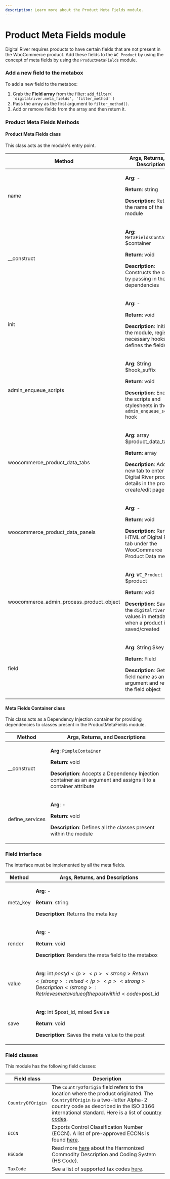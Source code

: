 ```yaml
---
description: Learn more about the Product Meta Fields module.
---
```


# Product Meta Fields module

Digital River requires products to have certain fields that are not present in the WooCommerce product. Add these fields to the `WC_Product` by using the concept of meta fields by using the `ProductMetaFields` module.

### Add a new field to the metabox&#x20;

To add a new field to the metabox:&#x20;

1. Grab the **Field array** from the filter: `add_filter( 'digitalriver.meta_fields', 'filter_method' )`
2. Pass the array as the first argument to `filter_method()`.
3. Add or remove fields from the array and then return it.

### Product Meta Fields Methods

#### Product Meta Fields class&#x20;

This class acts as the module's entry point.

| Method                                       | Args, Returns, and Descriptions                                                                                                                                                                                                   |
| -------------------------------------------- | --------------------------------------------------------------------------------------------------------------------------------------------------------------------------------------------------------------------------------- |
| name                                         | <p><strong>Arg</strong>: -</p><p><strong>Return</strong>: string</p><p><strong>Description</strong>: Returns the name of the module</p>                                                                                           |
| \_\_construct                                | <p><strong>Arg:</strong> <code>MetaFieldsContainer</code> $container</p><p><strong>Return</strong>: void</p><p><strong>Description</strong>: Constructs the object by passing in the dependencies</p>                             |
| init                                         | <p><strong>Arg:</strong> -</p><p><strong>Return</strong>: void</p><p><strong>Description</strong>: Initializes the module, register necessary hooks, and defines the fields</p>                                                   |
| admin\_enqueue\_scripts                      | <p><strong>Arg</strong>: String $hook_suffix</p><p><strong>Return</strong>: void</p><p><strong>Description</strong>: Enqueue the scripts and stylesheets in the <code>admin_enqueue_scripts</code> hook</p>                       |
| woocommerce\_product\_data\_tabs             | <p><strong>Arg</strong>: array $product_data_tabs</p><p><strong>Return</strong>: array</p><p><strong>Description</strong>: Add a new tab to enter the Digital River product details in the product create/edit page.</p>          |
| woocommerce\_product\_data\_panels           | <p><strong>Arg</strong>: -</p><p><strong>Return</strong>: void</p><p><strong>Description</strong>: Renders HTML of Digital River tab under the WooCommerce Product Data metabox</p>                                               |
| woocommerce\_admin\_process\_product\_object | <p><strong>Arg</strong>: <code>WC_Product</code> $product</p><p><strong>Return</strong>: void</p><p><strong>Description</strong>: Saves the <code>digitalriver</code> meta values in metadata when a product is saved/created</p> |
| field                                        | <p><strong>Arg</strong>: String $key</p><p><strong>Return</strong>: Field</p><p><strong>Description</strong>: Gets a field name as an argument and returns the field object</p>                                                   |

#### Meta Fields Container class

This class acts as a Dependency Injection container for providing dependencies to classes present in the ProductMetaFields module.

| Method           | Args, Returns, and Descriptions                                                                                                                                                                                                   |
| ---------------- | --------------------------------------------------------------------------------------------------------------------------------------------------------------------------------------------------------------------------------- |
| \_\_construct    | <p><strong>Arg</strong>: <code>PimpleContainer</code></p><p><strong>Return</strong>: void</p><p><strong>Description</strong>: Accepts a Dependency Injection container as an argument and assigns it to a container attribute</p> |
| define\_services | <p><strong>Arg</strong>: -</p><p><strong>Return</strong>: void</p><p><strong>Description</strong>: Defines all the classes present within the module</p>                                                                          |

### Field interface

The interface must be implemented by all the meta fields.

| Method    | Args, Returns, and Descriptions                                                                                                                                                   |
| --------- | --------------------------------------------------------------------------------------------------------------------------------------------------------------------------------- |
| meta\_key | <p><strong>Arg</strong>: -</p><p><strong>Return</strong>: string</p><p><strong>Description</strong>: Returns the meta key</p>                                                     |
| render    | <p><strong>Arg</strong>: -</p><p><strong>Return</strong>: void</p><p><strong>Description</strong>: Renders the meta field to the metabox</p>                                      |
| value     | <p><strong>Arg</strong>: int $post_id</p><p><strong>Return</strong>: mixed</p><p><strong>Description</strong>: Retrieves meta value of the post with id <code>$post_id</code></p> |
| save      | <p><strong>Arg</strong>: int $post_id, mixed $value</p><p><strong>Return</strong>: void</p><p><strong>Description</strong>: Saves the meta value to the post</p>                  |

### Field classes

This module has the following field classes:

| Field class       | Description                                                                                                                                                                                                                                                             |
| ----------------- | ----------------------------------------------------------------------------------------------------------------------------------------------------------------------------------------------------------------------------------------------------------------------- |
| `CountryOfOrigin` | The `CountryOfOrigin` field refers to the location where the product originated. The `CountryOfOrigin` is a two-letter Alpha-2 country code as described in the ISO 3166 international standard. Here is a list of [country codes](https://www.iban.com/country-codes). |
| `ECCN`            | Exports Control Classification Number (ECCN). A list of pre-approved ECCNs is found [here](https://www.digitalriver.com/legal-other/approved-eccns/).                                                                                                                   |
| `HSCode`          | Read more [here](https://docs.digitalriver.com/digital-river-api/checkouts-and-orders/skus/common-attributes#setting-the-harmonized-system-code) about the Harmonized Commodity Description and Coding System (HS Code).                                                |
| `TaxCode`         | See a list of supported tax codes [here](https://docs.digitalriver.com/digital-river-api/checkouts-and-orders/skus/creating-and-updating-skus#setting-the-tax-code).                                                                                                    |







